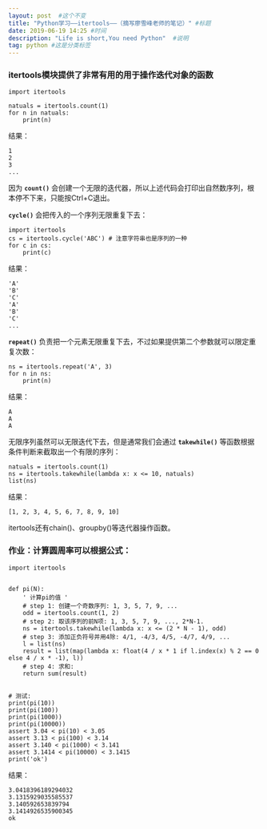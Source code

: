```yaml
---
layout: post  #这个不变
title: "Python学习——itertools——（摘写廖雪峰老师的笔记）" #标题
date: 2019-06-19 14:25 #时间
description: "Life is short,You need Python"  #说明
tag: python #这是分类标签
---
```


### itertools模块提供了非常有用的用于操作迭代对象的函数
```
import itertools

natuals = itertools.count(1)
for n in natuals:
    print(n)
```
结果：
```
1
2
3
...
```
因为 **`count()`** 会创建一个无限的迭代器，所以上述代码会打印出自然数序列，根本停不下来，只能按Ctrl+C退出。

**`cycle()`** 会把传入的一个序列无限重复下去：
```
import itertools
cs = itertools.cycle('ABC') # 注意字符串也是序列的一种
for c in cs:
    print(c)
```
结果：
```
'A'
'B'
'C'
'A'
'B'
'C'
...
```

**`repeat()`** 负责把一个元素无限重复下去，不过如果提供第二个参数就可以限定重复次数：
```
ns = itertools.repeat('A', 3)
for n in ns:
    print(n)
```
结果：
```
A
A
A
```

无限序列虽然可以无限迭代下去，但是通常我们会通过 **`takewhile()`** 等函数根据条件判断来截取出一个有限的序列：
```
natuals = itertools.count(1)
ns = itertools.takewhile(lambda x: x <= 10, natuals)
list(ns)
```
结果：
```
[1, 2, 3, 4, 5, 6, 7, 8, 9, 10]
```

itertools还有chain()、groupby()等迭代器操作函数。
### 作业：计算圆周率可以根据公式：
```
import itertools


def pi(N):
    ' 计算pi的值 '
    # step 1: 创建一个奇数序列: 1, 3, 5, 7, 9, ...
    odd = itertools.count(1, 2)
    # step 2: 取该序列的前N项: 1, 3, 5, 7, 9, ..., 2*N-1.
    ns = itertools.takewhile(lambda x: x <= (2 * N - 1), odd)
    # step 3: 添加正负符号并用4除: 4/1, -4/3, 4/5, -4/7, 4/9, ...
    l = list(ns)
    result = list(map(lambda x: float(4 / x * 1 if l.index(x) % 2 == 0 else 4 / x * -1), l))
    # step 4: 求和:
    return sum(result)


# 测试:
print(pi(10))
print(pi(100))
print(pi(1000))
print(pi(10000))
assert 3.04 < pi(10) < 3.05
assert 3.13 < pi(100) < 3.14
assert 3.140 < pi(1000) < 3.141
assert 3.1414 < pi(10000) < 3.1415
print('ok')

```
结果：
```
3.0418396189294032
3.1315929035585537
3.140592653839794
3.1414926535900345
ok
```
